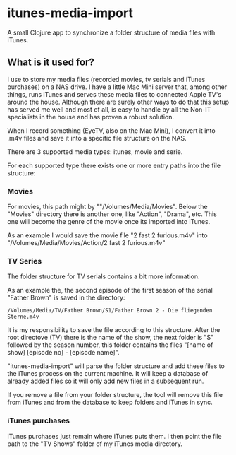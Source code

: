 itunes-media-import
===================

A small Clojure app to synchronize a folder structure
of media files with iTunes.

What is it used for?
--------------------

I use to store my media files
(recorded movies, tv serials and iTunes purchases)
on a NAS drive.
I have a little Mac Mini server that, among other things,
runs iTunes and serves these media files to connected
Apple TV's around the house. Although there are surely other
ways to do that this setup has served me well and most of all,
is easy to handle by all the Non-IT specialists in the house
and has proven a robust solution.

When I record something (EyeTV, also on the Mac Mini),
I convert it into .m4v files and save it into a specific file
structure on the NAS.

There are 3 supported media types: itunes, movie and serie.

For each supported type there exists one or more entry
paths into the file structure:

### Movies

For movies, this path might by ""/Volumes/Media/Movies".
Below the "Movies" directory there is another one,
like "Action", "Drama", etc. This one will become the genre
of the movie once its imported into iTunes.

As an example I would save the movie file "2 fast 2 furious.m4v"
into "/Volumes/Media/Movies/Action/2 fast 2 furious.m4v"

### TV Series

The folder structure for TV serials contains a bit
more information.

As an example the, the second episode of the
first season of the serial "Father Brown" is saved in the directory:

    /Volumes/Media/TV/Father Brown/S1/Father Brown 2 - Die fliegenden Sterne.m4v

It is my responsibility to save the file according to this structure.
After the root directove (TV) there is the name of the show,
the next folder is "S" followed by the season number,
this folder contains the files "[name of show] [episode no] - [episode name]".

"itunes-media-import" will parse the folder structure and add
these files to the iTunes process on the current machine.
It will keep a database of already added files so it will
only add new files in a subsequent run.

If you remove a file from your folder structure,
the tool will remove this file from iTunes and from the database
to keep folders and iTunes in sync.

### iTunes purchases

iTunes purchases just remain where iTunes puts them.
I then point the file path to the "TV Shows" folder of
my iTunes media directory.
